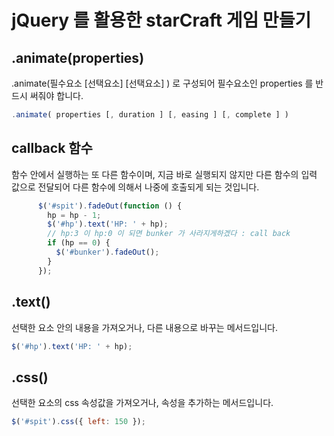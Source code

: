# jQuery 를 활용한 starCraft 게임 만들기

## .animate(properties)
.animate(필수요소 [선택요소] [선택요소] ) 로 구성되어 필수요소인 properties 를 반드시 써줘야 합니다.
```js
.animate( properties [, duration ] [, easing ] [, complete ] )
```

## callback 함수
함수 안에서 실행하는 또 다른 함수이며, 지금 바로 실행되지 않지만 다른 함수의 입력 값으로 전달되어 다른 함수에 의해서 나중에 호출되게 되는 것입니다. 
```js
      $('#spit').fadeOut(function () {
        hp = hp - 1;
        $('#hp').text('HP: ' + hp);
        // hp:3 이 hp:0 이 되면 bunker 가 사라지게하겠다 : call back
        if (hp == 0) {
          $('#bunker').fadeOut();
        }
      });
```

## .text()
선택한 요소 안의 내용을 가져오거나, 다른 내용으로 바꾸는 메서드입니다.
```js
$('#hp').text('HP: ' + hp);
```

## .css() 
선택한 요소의 css 속성값을 가져오거나, 속성을 추가하는 메서드입니다.
```js
$('#spit').css({ left: 150 });
```